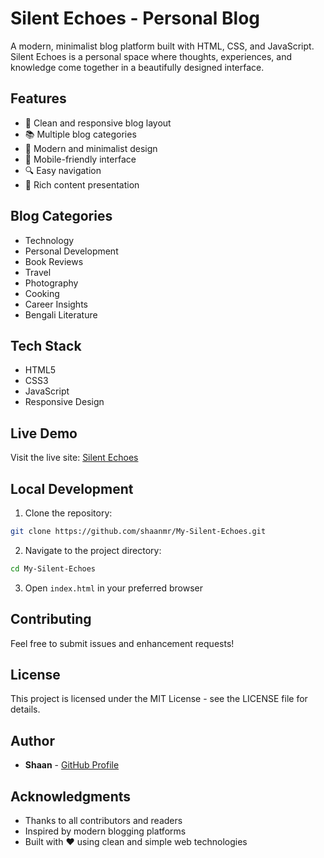# Silent Echoes - Personal Blog

A modern, minimalist blog platform built with HTML, CSS, and JavaScript. Silent Echoes is a personal space where thoughts, experiences, and knowledge come together in a beautifully designed interface.

## Features

- 📝 Clean and responsive blog layout
- 📚 Multiple blog categories
- 🎨 Modern and minimalist design
- 📱 Mobile-friendly interface
- 🔍 Easy navigation
- 📖 Rich content presentation

## Blog Categories

- Technology
- Personal Development
- Book Reviews
- Travel
- Photography
- Cooking
- Career Insights
- Bengali Literature

## Tech Stack

- HTML5
- CSS3
- JavaScript
- Responsive Design

## Live Demo

Visit the live site: [Silent Echoes](https://shaanmr.github.io/My-Silent-Echoes/)

## Local Development

1. Clone the repository:
```bash
git clone https://github.com/shaanmr/My-Silent-Echoes.git
```

2. Navigate to the project directory:
```bash
cd My-Silent-Echoes
```

3. Open `index.html` in your preferred browser

## Contributing

Feel free to submit issues and enhancement requests!

## License

This project is licensed under the MIT License - see the LICENSE file for details.

## Author

- **Shaan** - [GitHub Profile](https://github.com/shaanmr)

## Acknowledgments

- Thanks to all contributors and readers
- Inspired by modern blogging platforms
- Built with ❤️ using clean and simple web technologies
